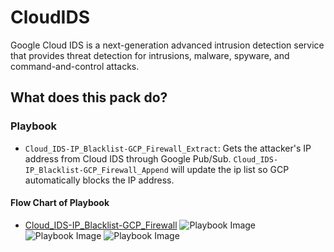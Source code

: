 # CloudIDS

Google Cloud IDS is a next-generation advanced intrusion detection service that provides threat detection for intrusions, malware, spyware, and command-and-control attacks.

## What does this pack do?

### Playbook

* `Cloud_IDS-IP_Blacklist-GCP_Firewall_Extract`: Gets the attacker's IP address from Cloud IDS through Google Pub/Sub. 
  `Cloud_IDS-IP_Blacklist-GCP_Firewall_Append` will update the ip list so GCP automatically blocks the IP address.
  
#### Flow Chart of Playbook 

* [Cloud_IDS-IP_Blacklist-GCP_Firewall](https://github.com/demisto/content/blob/423e13b69b375288d3ec2183bfbd4d2ee6fe018c/Packs/CloudIDS/Playbooks/Cloud_IDS-IP_Blacklist-GCP_Firewall_README.md)
![Playbook Image](doc_files/Cloud_IDS-IP_Blacklist-GCP_Firewall_Combine.png)
![Playbook Image](doc_files/Cloud_IDS-IP_Blacklist-GCP_Firewall_Extract.png)
![Playbook Image](doc_files/Cloud_IDS-IP_Blacklist-GCP_Firewall_Append.png)


